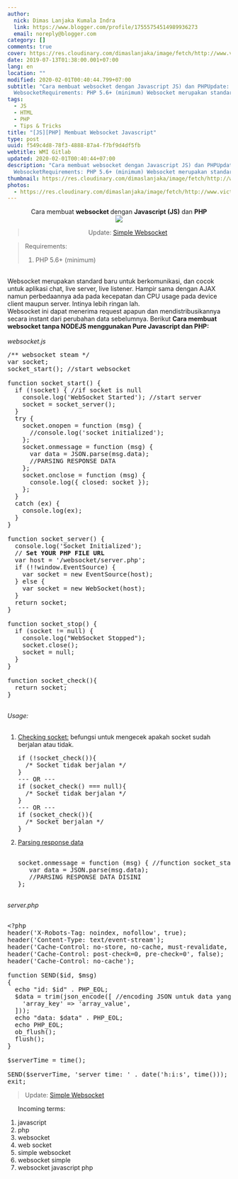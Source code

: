 ```yaml
---
author:
  nick: Dimas Lanjaka Kumala Indra
  link: https://www.blogger.com/profile/17555754514989936273
  email: noreply@blogger.com
category: []
comments: true
cover: https://res.cloudinary.com/dimaslanjaka/image/fetch/http://www.victim-site.com/img/snapshots/websocket.png
date: 2019-07-13T01:38:00.001+07:00
lang: en
location: ""
modified: 2020-02-01T00:40:44.799+07:00
subtitle: "Cara membuat websocket dengan Javascript JS) dan PHPUpdate: Simple
  WebsocketRequirements: PHP 5.6+ (minimum) Websocket merupakan standard"
tags:
  - JS
  - HTML
  - PHP
  - Tips & Tricks
title: "[JS][PHP] Membuat Websocket Javascript"
type: post
uuid: f549c4d8-78f3-4888-87a4-f7bf9d4df5fb
webtitle: WMI Gitlab
updated: 2020-02-01T00:40:44+07:00
description: "Cara membuat websocket dengan Javascript JS) dan PHPUpdate: Simple
  WebsocketRequirements: PHP 5.6+ (minimum) Websocket merupakan standard"
thumbnail: https://res.cloudinary.com/dimaslanjaka/image/fetch/http://www.victim-site.com/img/snapshots/websocket.png
photos:
  - https://res.cloudinary.com/dimaslanjaka/image/fetch/http://www.victim-site.com/img/snapshots/websocket.png
---
```


<div dir="ltr" style="text-align: left;" trbidi="on"><div style="text-align: center;">Cara membuat <b>websocket </b>dengan <b>Javascript (JS)</b> dan <b>PHP</b><br><img src="https://res.cloudinary.com/dimaslanjaka/image/fetch/http://www.victim-site.com/img/snapshots/websocket.png"><br><blockquote>Update: <a href="https://www.webmanajemen.com/p/simple-websocket.html">Simple Websocket</a></blockquote></div><blockquote class="tr_bq" style="text-align: left;">Requirements: <br><ol style="text-align: left;"><li>PHP 5.6+ (minimum)&nbsp;</li></ol></blockquote><br>Websocket merupakan standard baru untuk berkomunikasi, dan cocok untuk aplikasi chat, live server, live listener. Hampir sama dengan AJAX namun perbedaannya ada pada kecepatan dan CPU usage pada device client maupun server. Intinya lebih ringan lah.<br>Websocket ini dapat menerima request apapun dan mendistribusikannya secara instant dari perubahan data sebelumnya. Berikut <b>Cara membuat websocket tanpa NODEJS menggunakan Pure Javascript dan PHP:</b><br><br><i>websocket.js</i><br><pre>/** websocket steam */<br>var socket;<br>socket_start(); //start websocket<br><br>function socket_start() {<br>  if (!socket) { //if socket is null<br>    console.log('WebSocket Started'); //start server<br>    socket = socket_server();<br>  }<br>  try {<br>    socket.onopen = function (msg) {<br>      //console.log('socket initialized');<br>    };<br>    socket.onmessage = function (msg) {<br>      var data = JSON.parse(msg.data);<br>      //PARSING RESPONSE DATA<br>    };<br>    socket.onclose = function (msg) {<br>      console.log({ closed: socket });<br>    };<br>  }<br>  catch (ex) {<br>    console.log(ex);<br>  }<br>}<br><br>function socket_server() {<br>  console.log('Socket Initialized');<br>  // <b>Set YOUR PHP FILE URL</b><br>  var host = '/websocket/server.php'; <br>  if (!!window.EventSource) {<br>    var socket = new EventSource(host);<br>  } else {<br>    var socket = new WebSocket(host);<br>  }<br>  return socket;<br>}<br><br>function socket_stop() {<br>  if (socket != null) {<br>    console.log("WebSocket Stopped");<br>    socket.close();<br>    socket = null;<br>  }<br>}<br><br>function socket_check(){<br>  return socket;<br>}<br></pre><br><i>Usage:</i><br><br><ol style="text-align: left;"><li><u>Checking socket:</u>&nbsp;befungsi untuk mengecek apakah socket sudah berjalan atau tidak.</li><pre>if (!socket_check()){<br>  /* Socket tidak berjalan */<br>}<br>--- OR ---<br>if (socket_check() === null){<br>  /* Socket tidak berjalan */<br>}<br>--- OR ---<br>if (socket_check()){<br>  /* Socket berjalan */<br>}<br></pre><li><u>Parsing response data</u></li><pre><br>socket.onmessage = function (msg) { //function socket_start()<br>   var data = JSON.parse(msg.data);<br>   //PARSING RESPONSE DATA DISINI<br>};<br></pre></ol><br><i>server.php</i><pre><br>&lt;?php<br>header('X-Robots-Tag: noindex, nofollow', true);<br>header('Content-Type: text/event-stream');<br>header('Cache-Control: no-store, no-cache, must-revalidate, max-age=0');<br>header('Cache-Control: post-check=0, pre-check=0', false);<br>header('Cache-Control: no-cache');<br><br>function SEND($id, $msg)<br>{<br>  echo "id: $id" . PHP_EOL;<br>  $data = trim(json_encode([ //encoding JSON untuk data yang panjang<br>    'array_key' =&gt; 'array_value',<br>  ]));<br>  echo "data: $data" . PHP_EOL;<br>  echo PHP_EOL;<br>  ob_flush();<br>  flush();<br>}<br><br>$serverTime = time();<br><br>SEND($serverTime, 'server time: ' . date('h:i:s', time()));<br>exit;<br></pre></div><blockquote>Update: <a href="https://www.webmanajemen.com/p/simple-websocket.html">Simple Websocket</a></blockquote> <ol><p>Incoming terms:</p><li>javascript</li><li>php</li><li>websocket</li><li>web socket</li><li>simple websocket</li><li>websocket simple</li><li>websocket javascript php</li></ol>